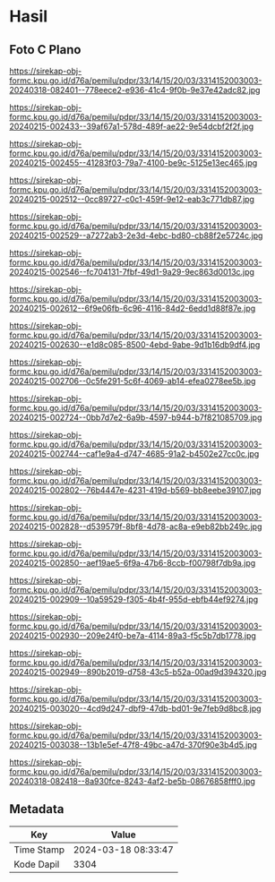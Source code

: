 # Hasil

## Foto C Plano

https://sirekap-obj-formc.kpu.go.id/d76a/pemilu/pdpr/33/14/15/20/03/3314152003003-20240318-082401--778eece2-e936-41c4-9f0b-9e37e42adc82.jpg

https://sirekap-obj-formc.kpu.go.id/d76a/pemilu/pdpr/33/14/15/20/03/3314152003003-20240215-002433--39af67a1-578d-489f-ae22-9e54dcbf2f2f.jpg

https://sirekap-obj-formc.kpu.go.id/d76a/pemilu/pdpr/33/14/15/20/03/3314152003003-20240215-002455--41283f03-79a7-4100-be9c-5125e13ec465.jpg

https://sirekap-obj-formc.kpu.go.id/d76a/pemilu/pdpr/33/14/15/20/03/3314152003003-20240215-002512--0cc89727-c0c1-459f-9e12-eab3c771db87.jpg

https://sirekap-obj-formc.kpu.go.id/d76a/pemilu/pdpr/33/14/15/20/03/3314152003003-20240215-002529--a7272ab3-2e3d-4ebc-bd80-cb88f2e5724c.jpg

https://sirekap-obj-formc.kpu.go.id/d76a/pemilu/pdpr/33/14/15/20/03/3314152003003-20240215-002546--fc704131-7fbf-49d1-9a29-9ec863d0013c.jpg

https://sirekap-obj-formc.kpu.go.id/d76a/pemilu/pdpr/33/14/15/20/03/3314152003003-20240215-002612--6f9e06fb-6c96-4116-84d2-6edd1d88f87e.jpg

https://sirekap-obj-formc.kpu.go.id/d76a/pemilu/pdpr/33/14/15/20/03/3314152003003-20240215-002630--e1d8c085-8500-4ebd-9abe-9d1b16db9df4.jpg

https://sirekap-obj-formc.kpu.go.id/d76a/pemilu/pdpr/33/14/15/20/03/3314152003003-20240215-002706--0c5fe291-5c6f-4069-ab14-efea0278ee5b.jpg

https://sirekap-obj-formc.kpu.go.id/d76a/pemilu/pdpr/33/14/15/20/03/3314152003003-20240215-002724--0bb7d7e2-6a9b-4597-b944-b7f821085709.jpg

https://sirekap-obj-formc.kpu.go.id/d76a/pemilu/pdpr/33/14/15/20/03/3314152003003-20240215-002744--caf1e9a4-d747-4685-91a2-b4502e27cc0c.jpg

https://sirekap-obj-formc.kpu.go.id/d76a/pemilu/pdpr/33/14/15/20/03/3314152003003-20240215-002802--76b4447e-4231-419d-b569-bb8eebe39107.jpg

https://sirekap-obj-formc.kpu.go.id/d76a/pemilu/pdpr/33/14/15/20/03/3314152003003-20240215-002828--d539579f-8bf8-4d78-ac8a-e9eb82bb249c.jpg

https://sirekap-obj-formc.kpu.go.id/d76a/pemilu/pdpr/33/14/15/20/03/3314152003003-20240215-002850--aef19ae5-6f9a-47b6-8ccb-f00798f7db9a.jpg

https://sirekap-obj-formc.kpu.go.id/d76a/pemilu/pdpr/33/14/15/20/03/3314152003003-20240215-002909--10a59529-f305-4b4f-955d-ebfb44ef9274.jpg

https://sirekap-obj-formc.kpu.go.id/d76a/pemilu/pdpr/33/14/15/20/03/3314152003003-20240215-002930--209e24f0-be7a-4114-89a3-f5c5b7db1778.jpg

https://sirekap-obj-formc.kpu.go.id/d76a/pemilu/pdpr/33/14/15/20/03/3314152003003-20240215-002949--890b2019-d758-43c5-b52a-00ad9d394320.jpg

https://sirekap-obj-formc.kpu.go.id/d76a/pemilu/pdpr/33/14/15/20/03/3314152003003-20240215-003020--4cd9d247-dbf9-47db-bd01-9e7feb9d8bc8.jpg

https://sirekap-obj-formc.kpu.go.id/d76a/pemilu/pdpr/33/14/15/20/03/3314152003003-20240215-003038--13b1e5ef-47f8-49bc-a47d-370f90e3b4d5.jpg

https://sirekap-obj-formc.kpu.go.id/d76a/pemilu/pdpr/33/14/15/20/03/3314152003003-20240318-082418--8a930fce-8243-4af2-be5b-08676858fff0.jpg


## Metadata

| Key        | Value               |
| ---------- | ------------------- |
| Time Stamp | 2024-03-18 08:33:47 |
| Kode Dapil | 3304                |



